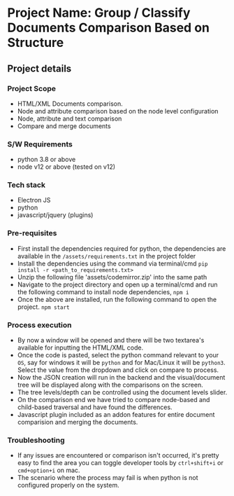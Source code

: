 # Project Name: Group / Classify Documents Comparison Based on Structure 

## Project details
### Project Scope
 - HTML/XML Documents comparison.
 - Node and attribute comparison based on the node level configuration
 - Node, attribute and text comparison
 - Compare and merge documents
 
### S/W Requirements

- python 3.8 or above
- node v12 or above (tested on v12)

### Tech stack

- Electron JS
- python
- javascript/jquery (plugins)

### Pre-requisites

- First install the dependencies required for python, the dependencies are available in the `/assets/requirements.txt` in the project folder
- Install the dependencies using the command via terminal/cmd `pip install -r <path_to_requirements.txt>`
- Unzip the following file 'assets/codemirror.zip' into the same path
- Navigate to the project directory and open up a terminal/cmd and run the following command to install node dependencies, `npm i`
- Once the above are installed, run the following command to open the project. `npm start`

### Process execution

- By now a window will be opened and there will be two textarea's available for inputting the HTML/XML code.
- Once the code is pasted, select the python command relevant to your `OS`, say for windows it will be `python` and for Mac/Linux it will be `python3`. Select the value from the dropdown and click on compare to process.
- Now the JSON creation will run in the backend and the visual/document tree will be displayed along with the comparisons on the screen.
- The tree levels/depth can be controlled using the document levels slider.
- On the comparison end we have tried to compare node-based and child-based traversal and have found the differences.
- Javascript plugin included as an addon features for entire document comparision and merging the documents.

### Troubleshooting

- If any issues are encountered or comparison isn't occurred, it's pretty easy to find the area you can toggle developer tools by `ctrl+shift+i` or `cmd+option+i` on mac.
- The scenario where the process may fail is when python is not configured properly on the system.
